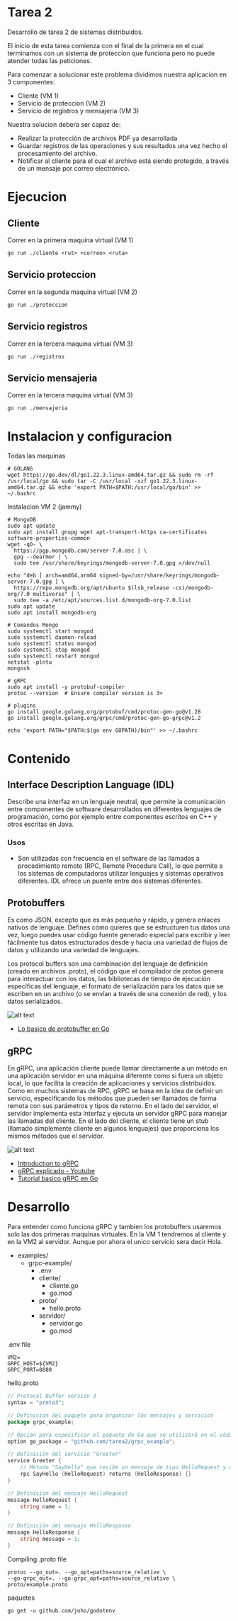 # Tarea 2
Desarrollo de tarea 2 de sistemas distribuidos.

El inicio de esta tarea comienza con el final de la primera en el cual terminamos con un sistema de proteccion que funciona pero no puede atender todas las peticiones.

Para comenzar a solucionar este problema dividimos nuestra aplicacion en 3 componentes:

* Cliente (VM 1)
* Servicio de proteccion (VM 2)
* Servicio de registros y mensajeria (VM 3)

Nuestra solucion debera ser capaz de:
 
* Realizar la protección de archivos PDF ya desarrollada
* Guardar  registros  de  las  operaciones  y  sus  resultados  una  vez  hecho  el  procesamiento del archivo. 
* Notificar al cliente para el cual el archivo está siendo protegido, a través de un mensaje por correo electrónico.


# Ejecucion

## Cliente

Correr en la primera maquina virtual (VM 1)

```shell
go run ./cliente <rut> <correo> <ruta>
```

## Servicio proteccion

Correr en la segunda maquina virtual (VM 2)
```shell
go run ./proteccion
```

## Servicio registros
Correr en la tercera maquina virtual (VM 3)


```shell
go run ./registros
```

## Servicio mensajeria
Correr en la tercera maquina virtual (VM 3)

```shell
go run ./mensajeria
```


# Instalacion y configuracion

Todas las maquinas
```shell
# GOLANG
wget https://go.dev/dl/go1.22.3.linux-amd64.tar.gz && sudo rm -rf /usr/local/go && sudo tar -C /usr/local -xzf go1.22.3.linux-amd64.tar.gz && echo 'export PATH=$PATH:/usr/local/go/bin' >> ~/.bashrc
```

Instalacion VM 2 (jammy)
```shell
# MongoDB
sudo apt update
sudo apt install gnupg wget apt-transport-https ca-certificates software-properties-common
wget -qO- \
  https://pgp.mongodb.com/server-7.0.asc | \
  gpg --dearmor | \
  sudo tee /usr/share/keyrings/mongodb-server-7.0.gpg >/dev/null

echo "deb [ arch=amd64,arm64 signed-by=/usr/share/keyrings/mongodb-server-7.0.gpg ] \
  https://repo.mongodb.org/apt/ubuntu $(lsb_release -cs)/mongodb-org/7.0 multiverse" | \
  sudo tee -a /etc/apt/sources.list.d/mongodb-org-7.0.list
sudo apt update
sudo apt install mongodb-org

# Comandos Mongo
sudo systemctl start mongod
sudo systemctl daemon-reload
sudo systemctl status mongod
sudo systemctl stop mongod
sudo systemctl restart mongod
netstat -plntu
mongosh

# gRPC
sudo apt install -y protobuf-compiler
protoc --version  # Ensure compiler version is 3+

# plugins
go install google.golang.org/protobuf/cmd/protoc-gen-go@v1.28
go install google.golang.org/grpc/cmd/protoc-gen-go-grpc@v1.2

echo 'export PATH="$PATH:$(go env GOPATH)/bin"' >> ~/.bashrc
```


# Contenido

## Interface Description Language (IDL)

Describe una interfaz en un lenguaje neutral, que permite la comunicación entre componentes de software desarrollados en diferentes lenguajes de programación, como por ejemplo entre componentes escritos en C++ y otros escritas en Java.

### Usos

* Son utilizadas con frecuencia en el software de las llamadas a procedimiento remoto (RPC, Remote Procedure Call), lo que permite a los sistemas de computadoras utilizar lenguajes y sistemas operativos diferentes. IDL ofrece un puente entre dos sistemas diferentes.

## Protobuffers

Es como JSON, excepto que es más pequeño y rápido, y genera enlaces nativos de lenguaje. Defines cómo quieres que se estructuren tus datos una vez, luego puedes usar código fuente generado especial para escribir y leer fácilmente tus datos estructurados desde y hacia una variedad de flujos de datos y utilizando una variedad de lenguajes.

Los protocol buffers son una combinación del lenguaje de definición (creado en archivos .proto), el código que el compilador de protos genera para interactuar con los datos, las bibliotecas de tiempo de ejecución específicas del lenguaje, el formato de serialización para los datos que se escriben en un archivo (o se envían a través de una conexión de red), y los datos serializados.

![alt text](https://protobuf.dev/images/protocol-buffers-concepts.png)


* [Lo basico de protobuffer en Go](https://protobuf.dev/getting-started/gotutorial/)

## gRPC

En gRPC, una aplicación cliente puede llamar directamente a un método en una aplicación servidor en una máquina diferente como si fuera un objeto local, lo que facilita la creación de aplicaciones y servicios distribuidos. Como en muchos sistemas de RPC, gRPC se basa en la idea de definir un servicio, especificando los métodos que pueden ser llamados de forma remota con sus parámetros y tipos de retorno. En el lado del servidor, el servidor implementa esta interfaz y ejecuta un servidor gRPC para manejar las llamadas del cliente. En el lado del cliente, el cliente tiene un stub (llamado simplemente cliente en algunos lenguajes) que proporciona los mismos métodos que el servidor.

![alt text](https://grpc.io/img/landing-2.svg)

* [Introduction to gRPC](https://grpc.io/docs/what-is-grpc/introduction/)
* [gRPC explicado - Youtube](https://www.youtube.com/watch?v=NHw2cjcMN9g&t=60s)
* [Tutorial basico gRPC en Go](https://grpc.io/docs/languages/go/basics/)


# Desarrollo

Para entender como funciona gRPC y tambien los protobuffers usaremos solo las dos primeras maquinas virtuales. En la VM 1 tendremos al cliente y en la VM2 al servidor. Aunque por ahora el unico servicio sera decir Hola. 

- examples/
  - grpc-example/
    - .env
    - cliente/
      - cliente.go
      - go.mod
    - proto/
      - hello.proto
    - servidor/
      - servidor.go
      - go.mod

.env file

```env
VM2=
GRPC_HOST=${VM2}
GRPC_PORT=8080
```

hello.proto
```go
// Protocol Buffer versión 3
syntax = "proto3";

// Definición del paquete para organizar los mensajes y servicios
package grpc_example;

// Opción para especificar el paquete de Go que se utilizará en el código generado
option go_package = "github.com/tarea2/grpc_example";

// Definición del servicio "Greeter"
service Greeter {
    // Método "SayHello" que recibe un mensaje de tipo HelloRequest y devuelve un mensaje de tipo HelloResponse
    rpc SayHello (HelloRequest) returns (HelloResponse) {}
}

// Definición del mensaje HelloRequest
message HelloRequest {
    string name = 1;
}

// Definición del mensaje HelloResponse
message HelloResponse {
    string message = 1;
}
```

Compiling .proto file

```shell
protoc --go_out=. --go_opt=paths=source_relative \
--go-grpc_out=. --go-grpc_opt=paths=source_relative \
proto/example.proto
```

paquetes

```shell
go get -u github.com/joho/godotenv
```